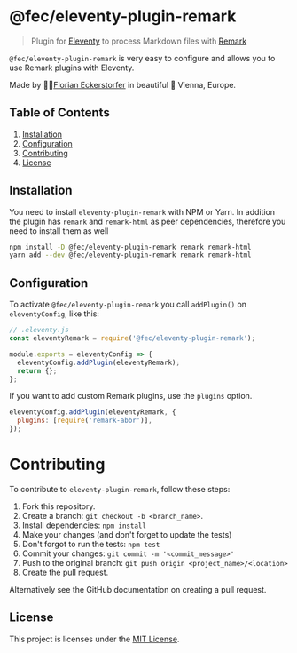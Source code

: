 # @fec/eleventy-plugin-remark

> Plugin for [Eleventy](https://www.11ty.io) to process Markdown files with [Remark](https://remark.js.org)

`@fec/eleventy-plugin-remark` is very easy to configure and allows you to use Remark plugins with Eleventy.

Made by 👨‍💻[Florian Eckerstorfer](https://florian.ec) in beautiful 🎡 Vienna, Europe.

## Table of Contents

1. [Installation](#installation)
2. [Configuration](#configuration)
3. [Contributing](#contributing)
4. [License](#license)

## Installation

You need to install `eleventy-plugin-remark` with NPM or Yarn. In addition the plugin has `remark` and `remark-html` as peer dependencies, therefore you need to install them as well

```bash
npm install -D @fec/eleventy-plugin-remark remark remark-html
yarn add --dev @fec/eleventy-plugin-remark remark remark-html
```

## Configuration

To activate `@fec/eleventy-plugin-remark` you call `addPlugin()` on `eleventyConfig`, like this:

```js
// .eleventy.js
const eleventyRemark = require('@fec/eleventy-plugin-remark');

module.exports = eleventyConfig => {
  eleventyConfig.addPlugin(eleventyRemark);
  return {};
};
```

If you want to add custom Remark plugins, use the `plugins` option.

```js
eleventyConfig.addPlugin(eleventyRemark, {
  plugins: [require('remark-abbr')],
});
```

# Contributing

To contribute to `eleventy-plugin-remark`, follow these steps:

1. Fork this repository.
2. Create a branch: `git checkout -b <branch_name>`.
3. Install dependencies: `npm install`
4. Make your changes (and don't forget to update the tests)
5. Don't forgot to run the tests: `npm test`
6. Commit your changes: `git commit -m '<commit_message>'`
7. Push to the original branch: `git push origin <project_name>/<location>`
8. Create the pull request.

Alternatively see the GitHub documentation on creating a pull request.

## License

This project is licenses under the [MIT License](LICENSE).
